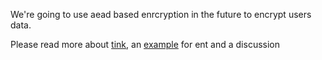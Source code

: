 We're going to use aead based enrcryption in the future to encrypt users data.

Please read more about [tink](https://developers.google.com/tink), an [example](https://github.com/seamory/ent-encrypt-example) for ent and a discussion 